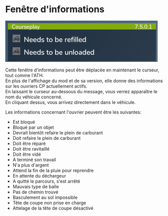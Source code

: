 # Fenêtre d'informations
![Image](../assets/images/infopanel_0_0_480_130.png)

  
Cette fenêtre d'informations peut être déplacée en maintenant le curseur, tout comme l'ATH.  
En plus de l'affichage du mod et de sa version, elle donne des informations sur les ouvriers CP actuellement actifs.  
En laissant le curseur au-dessous du message, vous verrez apparaître le nom du véhicule concerné.  
En cliquant dessus, vous arrivez directement dans le véhicule.  


  
Les informations concernant l'ouvrier peuvent être les suivantes:  
- Est bloqué  
- Bloqué par un objet  
- Devrait bientôt refaire le plein de carburant  
- Doit refaire le plein de carburant  
- Doit être réparé  
- Doit être ravitaillé  
- Doit être vidé  
- A terminé son travail  
- N'a plus d'argent  
- Attend la fin de la pluie pour reprendre  
- En attente du déchargeur   
- A quitté le parcours, s'est arrêté   
- Mauvais type de balle   
- Pas de chemin trouvé   
- Basculement au sol impossible   
- Tête de coupe non prise en charge   
- Attelage de la tête de coupe désactivé  


